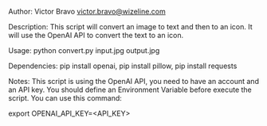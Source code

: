 Author: Victor Bravo victor.bravo@wizeline.com

Description: This script will convert an image to text and then to an icon. It will use the OpenAI API to convert the text to an icon.

Usage: python convert.py input.jpg output.jpg

Dependencies: pip install openai, pip install pillow, pip install requests

Notes: This script is using the OpenAI API, you need to have an account and an API key. You should define an Environment Variable before execute the script.
You can use this command:

export OPENAI_API_KEY=<API_KEY> 
